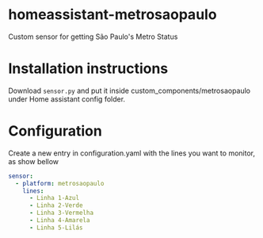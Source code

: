 # homeassistant-metrosaopaulo
Custom sensor for getting São Paulo's Metro Status

Installation instructions
======

Download `sensor.py` and put it inside custom_components/metrosaopaulo under Home assistant config folder.

Configuration
====

Create a new entry in configuration.yaml with the lines you want to monitor, as show bellow

```yaml
sensor:
  - platform: metrosaopaulo
    lines:
      - Linha 1-Azul
      - Linha 2-Verde
      - Linha 3-Vermelha
      - Linha 4-Amarela
      - Linha 5-Lilás
  ```
